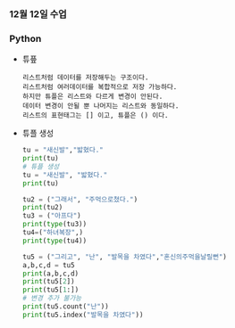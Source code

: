 ### 12월 12일 수업


### Python

- 튜픞

      리스트처럼 데이터를 저장해두는 구조이다.
      리스트처럼 여러데이터를 복합적으로 저장 가능하다.
      하지만 튜플은 리스트와 다르게 변경이 안된다.
      데이터 변경이 안될 뿐 나머지는 리스트와 동일하다.
      리스트의 표현태그는 [] 이고, 튜플은 () 이다.



- 튜플 생성

  ``` python
  tu = "새신발","밟혔다."
  print(tu)
  # 튜플 생성
  tu = "새신발", "밟혔다."
  print(tu)
  
  tu2 = ("그래서", "주먹으로쳤다.")
  print(tu2)
  tu3 = ("아프다")
  print(type(tu3))
  tu4=("하녀복장",)
  print(type(tu4))
  
  tu5 = ("그리고", "난", "발목을 차였다","혼신의주먹을날릴뻔")
  a,b,c,d = tu5
  print(a,b,c,d)
  print(tu5[2])
  print(tu5[1:])
  # 변경 추가 불가능
  print(tu5.count("난"))
  print(tu5.index("발목을 차였다"))
  ```
